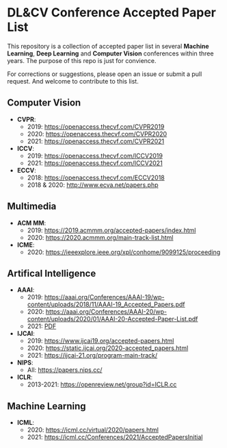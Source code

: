# DL&CV Conference Accepted Paper List

This repository is a collection of accepted paper list in several **Machine Learning**, **Deep Learning** and **Computer Vision** conferences within three years. The purpose of this repo is just for convience.

For corrections or suggestions, please open an issue or submit a pull request. And welcome to contribute to this list.



## Computer Vision

* **CVPR**: 
  * 2019: https://openaccess.thecvf.com/CVPR2019
  * 2020: https://openaccess.thecvf.com/CVPR2020
  * 2021: https://openaccess.thecvf.com/CVPR2021
* **ICCV**: 
  * 2019: https://openaccess.thecvf.com/ICCV2019
  * 2021: https://openaccess.thecvf.com/ICCV2021
* **ECCV**: 
  * 2018: https://openaccess.thecvf.com/ECCV2018
  * 2018 & 2020: http://www.ecva.net/papers.php

## Multimedia

* **ACM MM**: 
  * 2019: https://2019.acmmm.org/accepted-papers/index.html
  * 2020: https://2020.acmmm.org/main-track-list.html
* **ICME**: 
  * 2020: https://ieeexplore.ieee.org/xpl/conhome/9099125/proceeding

## Artifical Intelligence

* **AAAI**: 
  * 2019: https://aaai.org/Conferences/AAAI-19/wp-content/uploads/2018/11/AAAI-19_Accepted_Papers.pdf
  * 2020: https://aaai.org/Conferences/AAAI-20/wp-content/uploads/2020/01/AAAI-20-Accepted-Paper-List.pdf
  * 2021: [PDF](https://aaai.org/Conferences/AAAI-21/wp-content/uploads/2020/12/AAAI-21_Accepted-Paper-List.Main_.Technical.Track_.pdf)
* **IJCAI**: 
  * 2019: https://www.ijcai19.org/accepted-papers.html
  * 2020: https://static.ijcai.org/2020-accepted_papers.html
  * 2021: https://ijcai-21.org/program-main-track/
* **NIPS**: 
  * All: https://papers.nips.cc/
* **ICLR**: 
  * 2013-2021: https://openreview.net/group?id=ICLR.cc

## Machine Learning

* **ICML**: 
  * 2020: https://icml.cc/virtual/2020/papers.html
  * 2021: https://icml.cc/Conferences/2021/AcceptedPapersInitial
